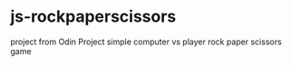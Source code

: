 # js-rockpaperscissors

project from Odin Project
simple computer vs player rock paper scissors game
